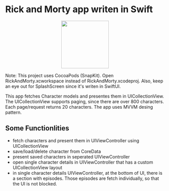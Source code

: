 # Rick and Morty app writen in Swift

<div id="header" align="center">
  <img src="https://media.giphy.com/media/3oKIPic2BnoVZkRla8/giphy.gif?cid=ecf05e47fy45883mn9qdmbwjipeioxskk30vg3qta7pyi28r&rid=giphy.gif&ct=s" width="150"/>
</div>

Note: This project uses CocoaPods (SnapKit). Open RickAndMorty.xcworkspace instead of RickAndMorty.xcodeproj.
Also, keep an eye out for SplashScreen since it's writen in SwiftUI.

This app fetches Character models and presentes them in UICollectionView. The UICollectionView supports paging, since there are over 800 characters. Each page/request returns 20 characters.
The app uses MVVM desing pattern.
## Some Functionlities
- fetch characters and present them in UIViewController using UICollectionView
- save/load/delete character from CoreData
- present saved characters in seperated UIViewController
- open single character details in UIViewController that has a custom UICollectionView layout
- in single character details UIViewController, at the bottom of UI, there is a section with episodes. Those episodes are fetch individually, so that the UI is not blocked. 

